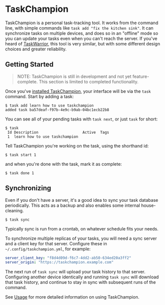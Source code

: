 # TaskChampion

TaskChampion is a personal task-tracking tool.
It works from the command line, with simple commands like `task add "fix the kitchen sink"`.
It can synchronize tasks on multiple devices, and does so in an "offline" mode so you can update your tasks even when you can't reach the server.
If you've heard of [TaskWarrior](https://taskwarrior.org/), this tool is very similar, but with some different design choices and greater reliability.

## Getting Started

> NOTE: TaskChampion is still in development and not yet feature-complete.
> This section is limited to completed functionality.

Once you've [installed TaskChampion](./installation.md), your interface will be via the `task` command.
Start by adding a task:

```shell
$ task add learn how to use taskchampion
added task ba57deaf-f97b-4e9c-b9ab-04bc1ecb22b8
```

You can see all of your pending tasks with `task next`, or just `task` for short:

```shell
$ task
 Id Description                    Active  Tags
 1  learn how to use taskchampion
```

Tell TaskChampion you're working on the task, using the shorthand id:

```shell
$ task start 1
```

and when you're done with the task, mark it as complete:

```shell
$ task done 1
```

## Synchronizing

Even if you don't have a server, it's a good idea to sync your task database periodically.
This acts as a backup and also enables some internal house-cleaning.

```shell
$ task sync
```

Typically sync is run from a crontab, on whatever schedule fits your needs.

To synchronize multiple replicas of your tasks, you will need a sync server and a client key for that server.
Configure these in `~/.config/taskchampion.yml`, for example:

```yaml
server_client_key: "f8d4d09d-f6c7-4dd2-ab50-634ed20a3ff2"
server_origin: "https://taskchampion.example.com"
```

The next run of `task sync` will upload your task history to that server.
Configuring another device identically and running `task sync` will download that task history, and continue to stay in sync with subsequent runs of the command.

See [Usage](./usage.md) for more detailed information on using TaskChampion.
